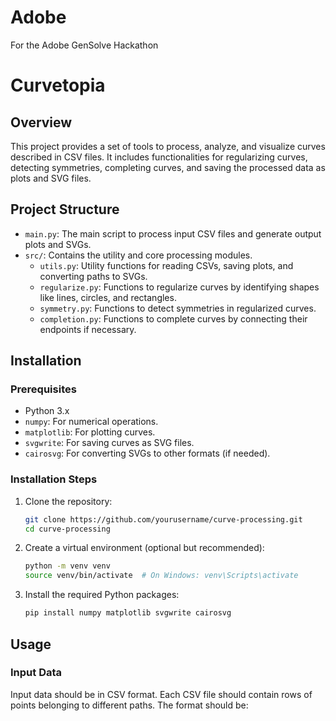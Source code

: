 # Adobe
For the Adobe GenSolve Hackathon
# Curvetopia

## Overview

This project provides a set of tools to process, analyze, and visualize curves described in CSV files. It includes functionalities for regularizing curves, detecting symmetries, completing curves, and saving the processed data as plots and SVG files.

## Project Structure

- `main.py`: The main script to process input CSV files and generate output plots and SVGs.
- `src/`: Contains the utility and core processing modules.
  - `utils.py`: Utility functions for reading CSVs, saving plots, and converting paths to SVGs.
  - `regularize.py`: Functions to regularize curves by identifying shapes like lines, circles, and rectangles.
  - `symmetry.py`: Functions to detect symmetries in regularized curves.
  - `completion.py`: Functions to complete curves by connecting their endpoints if necessary.

## Installation

### Prerequisites

- Python 3.x
- `numpy`: For numerical operations.
- `matplotlib`: For plotting curves.
- `svgwrite`: For saving curves as SVG files.
- `cairosvg`: For converting SVGs to other formats (if needed).

### Installation Steps

1. Clone the repository:

    ```bash
    git clone https://github.com/yourusername/curve-processing.git
    cd curve-processing
    ```

2. Create a virtual environment (optional but recommended):

    ```bash
    python -m venv venv
    source venv/bin/activate  # On Windows: venv\Scripts\activate
    ```

3. Install the required Python packages:

    ```bash
    pip install numpy matplotlib svgwrite cairosvg
    ```

## Usage

### Input Data

Input data should be in CSV format. Each CSV file should contain rows of points belonging to different paths. The format should be:


